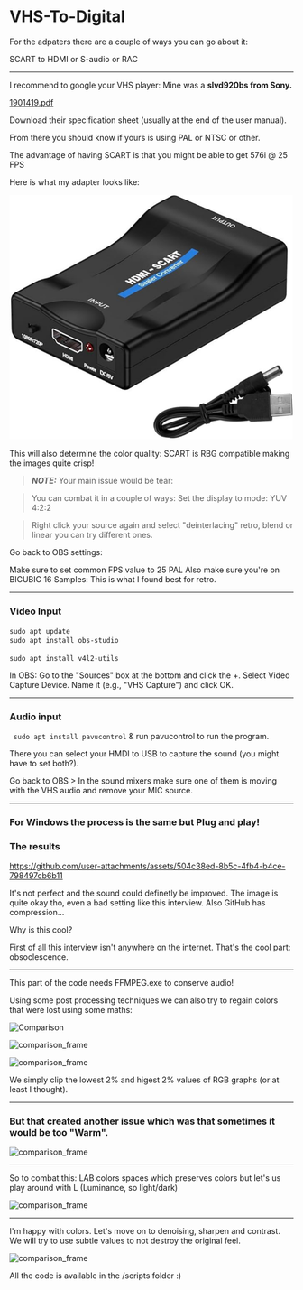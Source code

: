 # VHS-To-Digital

For the adpaters there are a couple of ways you can go about it:

SCART to HDMI or S-audio or RAC 

-----

I recommend to google your VHS player: Mine was a **slvd920bs from Sony.**

[1901419.pdf](https://github.com/user-attachments/files/18293494/1901419.pdf)

Download their specification sheet (usually at the end of the user manual). 

From there you should know if yours is using PAL or NTSC or other. 

The advantage of having SCART is that you might be able to get 576i @ 25 FPS

Here is what my adapter looks like:

![Adapter](/sc.png)



This will also determine the color quality: SCART is RBG compatible making the images quite crisp! 

> **_NOTE:_** Your main issue would be tear:

> You can combat it in a couple of ways:
> Set the display to mode: YUV 4:2:2

> Right click your source again and select "deinterlacing" retro, blend or linear you can try different ones. 

Go back to OBS settings: 

Make sure to set common FPS value to 25 PAL
Also make sure you're on BICUBIC 16 Samples: This is what I found best for retro. 

----
### Video Input

```
sudo apt update
sudo apt install obs-studio

sudo apt install v4l2-utils
```

In OBS:
Go to the "Sources" box at the bottom and click the +.
Select Video Capture Device.
Name it (e.g., "VHS Capture") and click OK.

----
### Audio input

``` sudo apt install pavucontrol```
& run pavucontrol to run the program. 

There you can select your HMDI to USB to capture the sound (you might have to set both?). 

Go back to OBS > In the sound mixers make sure one of them is moving with the VHS audio and remove your MIC source.

---

### For Windows the process is the same but Plug and play!

### The results

https://github.com/user-attachments/assets/504c38ed-8b5c-4fb4-b4ce-798497cb6b11


It's not perfect and the sound could definetly be improved. The image is quite okay tho, even a bad setting like this interview. Also GitHub has compression...

Why is this cool? 

First of all this interview isn't anywhere on the internet. That's the cool part: obsoclescence. 


----

This part of the code needs FFMPEG.exe to conserve audio!

Using some post processing techniques we can also try to regain colors that were lost using some maths: 

![Comparison](/comparison_frame.png)

![comparison_frame](https://github.com/user-attachments/assets/c76e357f-eabb-4ce1-9f48-839a57e2afdc)

![comparison_frame](https://github.com/user-attachments/assets/f6b0b0cb-7037-4bc5-aa22-ef40cad85cf9)

We simply clip the lowest 2% and higest 2% values of RGB graphs (or at least I thought).

----

### But that created another issue which was that sometimes it would be too "Warm".

![comparison_frame](https://github.com/user-attachments/assets/81f373de-4d07-4cec-a29d-965b47fd6eec)


----

So to combat this: LAB colors spaces which preserves colors but let's us play around with L (Luminance, so light/dark)

![comparison_frame](https://github.com/user-attachments/assets/c3e7435d-0918-4c83-9018-d643b83be114)



---


I'm happy with colors. Let's move on to denoising, sharpen and contrast. We will try to use subtle values to not destroy the original feel. 

![comparison_frame](https://github.com/user-attachments/assets/e59a74e5-403e-4f25-8809-17965c4a04ec)

All the code is available in the /scripts folder :)
